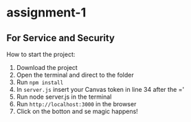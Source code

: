 # assignment-1
## For Service and Security

How to start the project:
1. Download the project
2. Open the terminal and direct to the folder
3. Run `npm install`
4. In `server.js` insert your Canvas token in line 34 after the ='
5. Run node server.js in the terminal
6. Run `http://localhost:3000` in the browser
7. Click on the botton and se magic happens!
